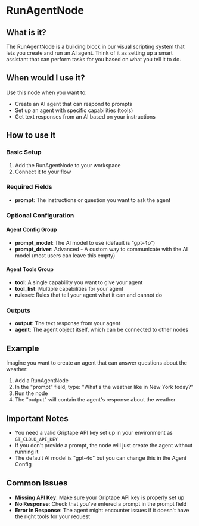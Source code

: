 # RunAgentNode

## What is it?

The RunAgentNode is a building block in our visual scripting system that lets you create and run an AI agent. Think of it as setting up a smart assistant that can perform tasks for you based on what you tell it to do.

## When would I use it?

Use this node when you want to:

- Create an AI agent that can respond to prompts
- Set up an agent with specific capabilities (tools)
- Get text responses from an AI based on your instructions

## How to use it

### Basic Setup

1. Add the RunAgentNode to your workspace
1. Connect it to your flow

### Required Fields

- **prompt**: The instructions or question you want to ask the agent

### Optional Configuration

#### Agent Config Group

- **prompt_model**: The AI model to use (default is "gpt-4o")
- **prompt_driver**: Advanced - A custom way to communicate with the AI model (most users can leave this empty)

#### Agent Tools Group

- **tool**: A single capability you want to give your agent
- **tool_list**: Multiple capabilities for your agent
- **ruleset**: Rules that tell your agent what it can and cannot do

### Outputs

- **output**: The text response from your agent
- **agent**: The agent object itself, which can be connected to other nodes

## Example

Imagine you want to create an agent that can answer questions about the weather:

1. Add a RunAgentNode
1. In the "prompt" field, type: "What's the weather like in New York today?"
1. Run the node
1. The "output" will contain the agent's response about the weather

## Important Notes

- You need a valid Griptape API key set up in your environment as `GT_CLOUD_API_KEY`
- If you don't provide a prompt, the node will just create the agent without running it
- The default AI model is "gpt-4o" but you can change this in the Agent Config

## Common Issues

- **Missing API Key**: Make sure your Griptape API key is properly set up
- **No Response**: Check that you've entered a prompt in the prompt field
- **Error in Response**: The agent might encounter issues if it doesn't have the right tools for your request
